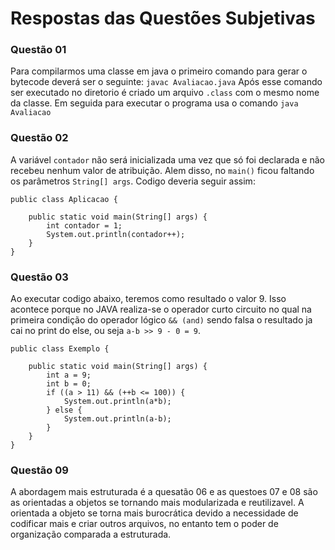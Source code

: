 # Respostas das Questões Subjetivas


### Questão 01

Para compilarmos uma classe em java o primeiro comando para gerar o bytecode deverá ser o seguinte: `javac Avaliacao.java`
Após esse comando ser executado no diretorio é criado um arquivo `.class` com o mesmo nome da classe.
Em seguida para executar o programa usa o comando `java Avaliacao` 

### Questão 02

A variável `contador` não será inicializada uma vez que só foi declarada e não recebeu nenhum valor de atribuição. Alem disso, no `main()` ficou faltando os parâmetros `String[] args`.
Codigo deveria seguir assim:

```
public class Aplicacao {

	public static void main(String[] args) {
		int contador = 1;	
		System.out.println(contador++);
	}
}
```

### Questão 03

Ao executar codigo abaixo, teremos como resultado o valor 9. Isso acontece porque no JAVA realiza-se o operador curto circuito no qual na primeira condição do operador lógico `&& (and)` sendo falsa o resultado ja cai no print do else, ou seja `a-b >> 9 - 0 = 9`.

```
public class Exemplo {

	public static void main(String[] args) {
		int a = 9;
		int b = 0;
		if ((a > 11) && (++b <= 100)) {
			System.out.println(a*b);
		} else {
			System.out.println(a-b);
		}
	}
}
```

### Questão 09

A abordagem mais estruturada é a quesatão 06 e as questoes 07 e 08 são as orientadas a objetos se  tornando mais modularizada e reutilizavel. A orientada a objeto se torna mais burocrática devido a necessidade de codificar mais e criar outros arquivos, no entanto tem o poder de organização comparada a estruturada.
